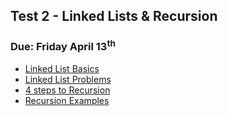 ## Test 2 - Linked Lists & Recursion
### Due: Friday April 13<sup>th</sup>

- [Linked List Basics](/Resources/Recursion/LinkedListBasics.pdf)
- [Linked List Problems](/Resources/Recursion/LinkedListProblems.pdf)
- [4 steps to Recursion](/Resources/Recursion/4_steps_to_recursion.pdf)
- [Recursion Examples](/Resources/Recursion/recursion_examples.md)

